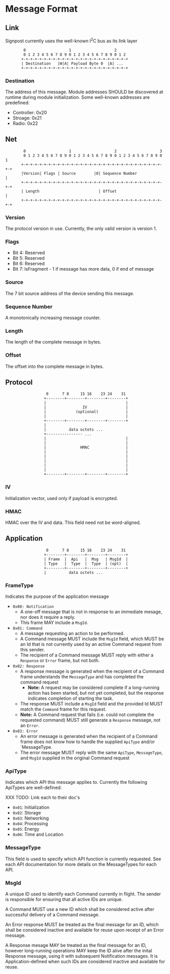 Message Format
==============


Link
----

Signpost currently uses the well-known I<sup>2</sup>C bus as its link layer

```text
        0                   1                   2     
        0 1 2 3 4 5 6 7 8 9 0 1 2 3 4 5 6 7 8 9 0 1 2 
       +-+-+-+-+-+-+-+-+-+-+-+-+-+-+-+-+-+-+-+-+-+-+-+
       | Destination   |W|A| Payload Byte 0  |A| ...
       +-+-+-+-+-+-+-+-+-+-+-+-+-+-+-+-+-+-+-+-+-+-+-+
```

### Destination

The address of this message. Module addresses SHOULD be discovered at runtime
during module initialization. Some well-known addresses are predefined:

  - Controller: 0x20
  - Stroage: 0x21
  - Radio: 0x22


Net
---

```text
        0                   1                   2                   3
        0 1 2 3 4 5 6 7 8 9 0 1 2 3 4 5 6 7 8 9 0 1 2 3 4 5 6 7 8 9 0 1
       +-+-+-+-+-+-+-+-+-+-+-+-+-+-+-+-+-+-+-+-+-+-+-+-+-+-+-+-+-+-+-+-+
       |Version| Flags | Source        |0| Sequence Number             |
       +-+-+-+-+-+-+-+-+-+-+-+-+-+-+-+-+-+-+-+-+-+-+-+-+-+-+-+-+-+-+-+-+
       | Length                          | Offset                      |
       +-+-+-+-+-+-+-+-+-+-+-+-+-+-+-+-+-+-+-+-+-+-+-+-+-+-+-+-+-+-+-+-+
```

### Version

The protocol version in use. Currently, the only valid version is version 1.

### Flags

  - Bit 4: Reserved
  - Bit 5: Reserved
  - Bit 6: Reserved
  - Bit 7: IsFragment - 1 if message has more data, 0 if end of message

### Source

The 7 bit source address of the device sending this message.

### Sequence Number

A monotonically increasing message counter.

### Length

The length of the complete message in bytes.

### Offset

The offset into the complete message in bytes.


Protocol
--------

```text
                  0      7 8     15 16    23 24    31
                 +--------+--------+--------+--------+
                 |                                   |
                 |                IV                 |
                 |             (optional)            |
                 |                                   |
                 +--------+--------+--------+--------+
                 |
                 |          data octets ...
                 +---------------- ...
                 |                                   |
                 |                                   |
                 |               HMAC                |
                 |                                   |
                 |                                   |
                 |                                   |
                 |                                   |
                 |                                   |
                 +--------+--------+--------+--------+
```

### IV

Initialization vector, used only if payload is encrypted.

### HMAC

HMAC over the IV and data. This field need not be word-aligned.


Application
-----------

```text
                  0      7 8     15 16    23 24    31
                 +--------+--------+--------+--------+
                 | Frame  |  Api   |  Msg   | MsgId  |
                 | Type   |  Type  |  Type  | (opt)  |
                 +--------+--------+--------+--------+
                 |          data octets ...
```

### FrameType

Indicates the purpose of the application message

  - `0x00: Notification`
     - A one-off message that is not in response to an immediate mesage,
       nor does it require a reply.
     - This frame MAY include a `MsgId`.
  - `0x01: Command`
     - A message requesting an action to be performed.
     - A Command message MUST include the `MsgId` field, which MUST be an Id
       that is not currently used by an active Command request from this sender.
     - The recipient of a Command message MUST reply with either a `Response` or
       `Error` frame, but not both.
  - `0x02: Response`
     - A response message is generated when the recipient of a Command frame
       understands the `MessageType` and has completed the command request
          - __Note:__ A request may be considered complete if a long-running
            action has been started, but not yet completed, but the response
            indicates completion of starting the task.
     - The response MUST include a `MsgId` field and the provided Id MUST match
       the `Command` frame for this request.
     - __Note:__ A Command request that fails (i.e. could not complete the
       requested command) MUST still generate a `Response` message, not an
       `Error`.
  - `0x03: Error`
     - An error message is generated when the recipient of a Command frame
       does not know how to handle the supplied `ApiType` and/or `MessageType.
     - The error message MUST reply with the same `ApiType`, `MessageType`, and
       `MsgId` supplied in the original Command request


### ApiType

Indicates which API this message applies to. Currently the following ApiTypes are
well-defined:

XXX TODO: Link each to their doc's

  - `0x01`: Initialization
  - `0x02`: Storage
  - `0x03`: Networking
  - `0x04`: Processing
  - `0x05`: Energy
  - `0x06`: Time and Location


### MessageType

This field is used to specify which API function is currently requested. See each
API documentation for more details on the MessageTypes for each API.


### MsgId

A unique ID used to identify each Command currently in flight. The sender is
responsible for ensuring that all active IDs are unique.

A Command MUST use a new ID which shall be considered active after successful
delivery of a Command message.

An Error response MUST be treated as the final message for an ID, which shall
be considered inactive and available for reuse upon receipt of an Error message.

A Response mesage MAY be treated as the final message for an ID, however long-running
operations MAY keep the ID alive after the inital Response message, using it with
subsequent Notification messages. It is Application-defined when such IDs are
considered inactive and available for reuse.
